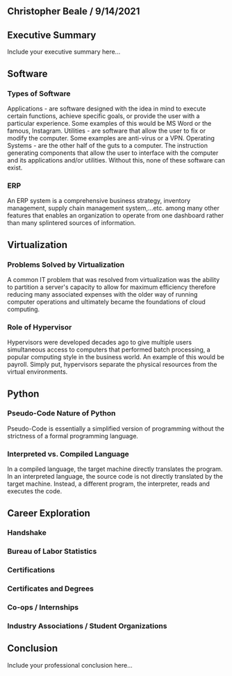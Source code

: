 ## Christopher Beale / 9/14/2021

## Executive Summary 
Include your executive summary here...

## Software
### Types of Software
Applications - are software designed with the idea in mind to execute certain functions, achieve specific goals, or provide the user with a particular experience. Some examples of this would be MS Word or the famous, Instagram. 
Utilities - are software that allow the user to fix or modify the computer. Some examples are anti-virus or a VPN.
Operating Systems - are the other half of the guts to a computer. The instruction generating components that allow the user to interface with the computer and its applications and/or utilities. Without this, none of these software can exist.

### ERP
An ERP system is a comprehensive business strategy, inventory management, supply chain management system,...etc. among many other features that enables an organization to operate from one dashboard rather than many splintered sources of information. 

## Virtualization
### Problems Solved by Virtualization
A common IT problem that was resolved from virtualization was the ability to partition a server's capacity to allow for maximum efficiency therefore reducing many associated expenses with the older way of running computer operations and ultimately became the foundations of cloud computing.

### Role of Hypervisor
Hypervisors were developed decades ago to give multiple users simultaneous access to computers that performed batch processing, a popular computing style in the business world. An example of this would be payroll. Simply put, hypervisors separate the physical resources from the virtual environments. 

## Python
### Pseudo-Code Nature of Python
Pseudo-Code is essentially a simplified version of programming without the strictness of a formal programming language. 

### Interpreted vs. Compiled Language
In a compiled language, the target machine directly translates the program. In an interpreted language, the source code is not directly translated by the target machine. Instead, a different program, the interpreter, reads and executes the code. 
## Career Exploration
### Handshake
### Bureau of Labor Statistics
### Certifications
### Certificates and Degrees
### Co-ops / Internships
### Industry Associations / Student Organizations

## Conclusion

Include your professional conclusion here...
